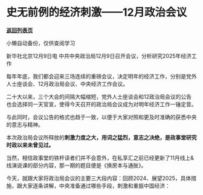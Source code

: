 # 史无前例的经济刺激——12月政治会议

[**返回列表页**](/gzh/政事堂2019)

小懒自动备份，仅供查阅学习

新华社北京12月9日电 中共中央政治局12月9日召开会议，分析研究2025年经济工作

每年年底，我们都会迎来三场连续的重磅会议，决定明年的经济工作，分别是党外人士座谈会、12月政治局会议、中央经济工作会议。

二十大以来，三个大会的间隔大幅缩短，党外人士座谈会和12政治局会议的公告也会选择同一天官宣，使得今天召开的政治局会议成为对明年经济工作一锤定音。

与此同时，会议公告的格式也趋于一致，以便于大家对照和更及时准确的获悉中央的意志与精神。

本次政治局会议所释放的**刺激力度之大，用词之猛烈，意志之决绝，是政事堂研究时政以来未曾见过。**

当然，相信政事堂的铁杆读者们并不会意外，在私享汇之前已经更新了11月线上&线演说课的部分内容，那一期的题目便是《换房本与通胀》。

今天，就跟大家将政治局会议的主要三大段内容：回顾2024、展望2025，具体措施，跟大家逐条讲解，中央准备通过哪些手段，刺激和重振中国经济：

